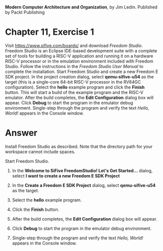 __Modern Computer Architecture and Organization__, by Jim Ledin. Published by Packt Publishing
# Chapter 11, Exercise 1

Visit https://www.sifive.com/boards/ and download *Freedom Studio*. Freedom Studio is an Eclipse IDE-based development suite with a complete set of tools for building a RISC-V application and running it on a hardware RISC-V processor or in the emulation environment included with Freedom Studio. Follow the instructions in the *Freedom Studio User Manual* to complete the installation. Start Freedom Studio and create a new Freedom E SDK project. In the project creation dialog, select **qemu-sifive-u54** as the target (this is a single-core 64-bit RISC-V processor in the RV64GC configuration). Select the **hello** example program and click the **Finish** button. This will start a build of the example program and the RISC-V emulator. After the build completes, the **Edit Configuration** dialog box will appear. Click **Debug** to start the program in the emulator debug environment. Single-step through the program and verify the text *Hello, World!* appears in the Console window.


# Answer
Install Freedom Studio as described. Note that the directory path for your workspace cannot include spaces.

Start Freedom Studio.

1. In the **Welcome to SiFive FreedomStudio! Let's Get Started...** dialog, select **I want to create a new Freedom E SDK Project**

1. In the **Create a Freedom E SDK Project** dialog, select **qemu-sifive-u54** as the target.

1. Select the **hello** example program.

1. Click the **Finish** button.

1. After the build completes, the **Edit Configuration** dialog box will appear.

1. Click **Debug** to start the program in the emulator debug environment.

1. Single-step through the program and verify the text *Hello, World!* appears in the Console window.